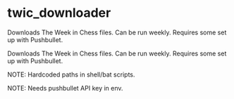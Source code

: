 # twic_downloader
Downloads The Week in Chess files. Can be run weekly. Requires some set up with Pushbullet.


Downloads The Week in Chess files. Can be run weekly. Requires some set up with Pushbullet.

NOTE: Hardcoded paths in shell/bat scripts.

NOTE: Needs pushbullet API key in env.
